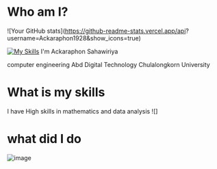 # Who am I?

![Your GitHub stats](https://github-readme-stats.vercel.app/api?
username=Ackaraphon1928&show_icons=true)

[![My Skills](https://skillicons.dev/icons?i=java,kotlin,nodejs,figma&theme=light)](https://skillicons.dev)
I'm Ackaraphon Sahawiriya

computer engineering Abd Digital Technology Chulalongkorn University

# What is my skills

I have High skills in mathematics and data analysis 
![]
# what did I do 


![image](https://cdn.britannica.com/36/234736-050-4AC5B6D5/Scottish-fold-cat.jpg)
